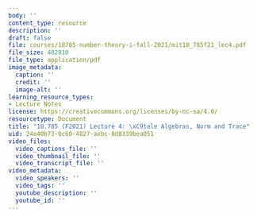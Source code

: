 ```yaml
---
body: ''
content_type: resource
description: ''
draft: false
file: courses/18785-number-theory-i-fall-2021/mit18_785f21_lec4.pdf
file_size: 482810
file_type: application/pdf
image_metadata:
  caption: ''
  credit: ''
  image-alt: ''
learning_resource_types:
- Lecture Notes
license: https://creativecommons.org/licenses/by-nc-sa/4.0/
resourcetype: Document
title: "18.785 (F2021) Lecture 4: \xC9tale Algebras, Norm and Trace"
uid: 24e40b73-0c60-4827-aebc-8d8339bea051
video_files:
  video_captions_file: ''
  video_thumbnail_file: ''
  video_transcript_file: ''
video_metadata:
  video_speakers: ''
  video_tags: ''
  youtube_description: ''
  youtube_id: ''
---
```


